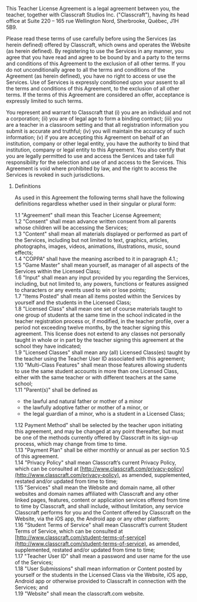 This Teacher License Agreement is a legal agreement between you, the teacher, together with Classcraft Studios Inc. ("Classcraft"), having its head office at Suite 220 – 165 rue Wellington Nord, Sherbrooke, Québec, J1H 5B9.

Please read these terms of use carefully before using the Services (as herein defined) offered by Classcraft, which owns and operates the Website (as herein defined). By registering to use the Services in any manner, you agree that you have read and agree to be bound by and a party to the terms and conditions of this Agreement to the exclusion of all other terms. If you do not unconditionally agree to all the terms and conditions of the Agreement (as herein defined), you have no right to access or use the Services. Use of Services is expressly conditioned upon your assent to all the terms and conditions of this Agreement, to the exclusion of all other terms. If the terms of this Agreement are considered an offer, acceptance is expressly limited to such terms.

You represent and warrant to Classcraft that (i) you are an individual and not a corporation; (ii) you are of legal age to form a binding contract; (iii) you are a teacher in a classroom setting and that all registration information you submit is accurate and truthful; (iv) you will maintain the accuracy of such information; (v) if you are accepting this Agreement on behalf of an institution, company or other legal entity, you have the authority to bind that institution, company or legal entity to this Agreement. You also certify that you are legally permitted to use and access the Services and take full responsibility for the selection and use of and access to the Services. This Agreement is void where prohibited by law, and the right to access the Services is revoked in such jurisdictions.

1.  Definitions
    
    As used in this Agreement the following terms shall have the following definitions regardless whether used in their singular or plural form:  

	1.1 "Agreement" shall mean this Teacher License Agreement;  
	1.2 "Consent" shall mean advance written consent from all parents whose children will be accessing the Services;  
	1.3 "Content" shall mean all materials displayed or performed as part of the Services, including but not limited to text, graphics, articles, photographs, images, videos, animations, illustrations, music, sound effects;  
	1.4 "COPPA" shall have the meaning ascribed to it in paragraph 4.1.;  
	1.5 "Game Master" shall mean yourself, as manager of all aspects of the Services within the Licensed Class;  
	1.6 "Input" shall mean any input provided by you regarding the Services, including, but not limited to, any powers, functions or features assigned to characters or any events used to win or lose points;  
	1.7 "Items Posted" shall mean all items posted within the Services by yourself and the students in the Licensed Class;  
	1.8 "Licensed Class" shall mean one set of course materials taught to one group of students at the same time in the school indicated in the teacher registration process or, if modified, in the teacher profile, over a period not exceeding twelve months, by the teacher signing this agreement. This license does not extend to any classes not personally taught in whole or in part by the teacher signing this agreement at the school they have indicated;  
	1.9 "Licensed Classes" shall mean any (all) Licensed Class(es) taught by the teacher using the Teacher User ID associated with this agreement;  
	1.10 "Multi-Class Features" shall mean those features allowing students to use the same student accounts in more than one Licensed Class, either with the same teacher or with different teachers at the same school;  
	1.11 "Parent(s)" shall be defined as  
    * the lawful and natural father or mother of a minor
    * the lawfully adoptive father or mother of a minor, or
    * the legal guardian of a minor, who is a student in a Licensed Class;  
    
	1.12 Payment Method" shall be selected by the teacher upon initiating this agreement, and may be changed at any point thereafter, but must be one of the methods currently offered by Classcraft in its sign-up process, which may change from time to time.  
	1.13 "Payment Plan" shall be either monthly or annual as per section 10.5 of this agreement.  
	1.14 "Privacy Policy" shall mean Classcraft’s current Privacy Policy, which can be consulted at  [http://www.classcraft.com/privacy-policy](http://www.classcraft.com/privacy-policy), as amended, supplemented, restated and/or updated from time to time;  
	1.15 "Services" shall mean the Website and domain name, all other websites and domain names affiliated with Classcraft and any other linked pages, features, content or application services offered from time to time by Classcraft, and shall include, without limitation, any service Classcraft performs for you and the Content offered by Classcraft on the Website, via the iOS app, the Android app or any other platform;  
	1.16  "Student Terms of Service" shall mean Classcraft’s current Student Terms of Service, which can be consulted at  [http://www.classcraft.com/student-terms-of-service](http://www.classcraft.com/student-terms-of-service), as amended, supplemented, restated and/or updated from time to time;  
	1.17 "Teacher User ID" shall mean a password and user name for the use of the Services;  
	1.18 "User Submissions" shall mean information or Content posted by yourself or the students in the Licensed Class via the Website, iOS app, Android app or otherwise provided to Classcraft in connection with the Services; and  
	1.19 "Website" shall mean the classcraft.com website.
